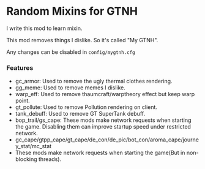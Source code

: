 # Random Mixins for GTNH

I write this mod to learn mixin.

This mod removes things I dislike. So it's called "My GTNH".

Any changes can be disabled in `config/mygtnh.cfg`

### Features

 - gc_armor: Used to remove the ugly thermal clothes rendering.
 - gg_meme: Used to remove memes I dislike.
 - warp_eff: Used to remove thaumcraft/warptheory effect but keep warp point.
 - gt_pollute: Used to remove Pollution rendering on client.
 - tank_debuff: Used to remove GT SuperTank debuff.
 - bop_trail/gs_cape: These mods make network requests when starting the game. Disabling them can improve startup speed under restricted network.
 - gc_cape/gtpp_cape/gt_cape/de_con/de_pic/bot_con/aroma_cape/journey_stat/mc_stat
 - These mods make network requests when starting the game(But in non-blocking threads).
